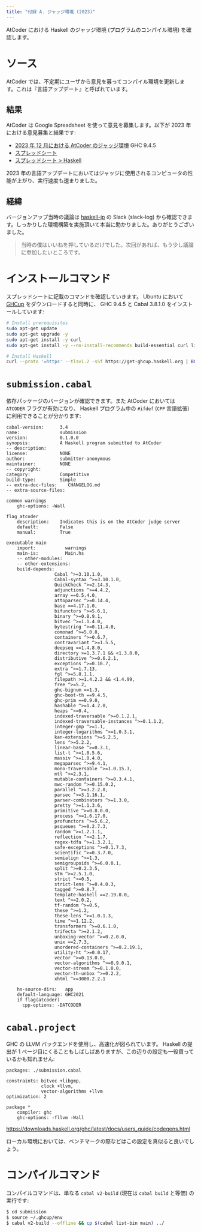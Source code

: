 ```yaml
---
title: "付録 A. ジャッジ環境 (2023)"
---
```


AtCoder における Haskell のジャッジ環境 (プログラムのコンパイル環境) を確認します。

# ソース

AtCoder では、不定期にユーザから意見を募ってコンパイル環境を更新します。これは『言語アップデート』と呼ばれています。

## 結果

AtCoder は Google Spreadsheet を使って意見を募集します。以下が 2023 年における意見募集と結果です:

- [2023 年 12 月における AtCoder のジャッジ環境](https://img.atcoder.jp/file/language-update/language-list.html)
  GHC 9.4.5
- [スプレッドシート](https://docs.google.com/spreadsheets/d/1HXyOXt5bKwhKWXruzUvfMFHQtBxfZQ0047W7VVObnXI)
- [スプレッドシート > Haskell](https://docs.google.com/spreadsheets/d/1HXyOXt5bKwhKWXruzUvfMFHQtBxfZQ0047W7VVObnXI/edit#gid=408033513&range=F38)

2023 年の言語アップデートにおいてはジャッジに使用されるコンピュータの性能が上がり、実行速度も速まりました。

## 経緯

バージョンアップ当時の議論は [haskell-jp](https://haskell.jp/) の Slack (slack-log) から確認できます。しっかりした環境構築を実施頂いて本当に助かりました。ありがとうございました。

> 当時の僕はいいねを押しているだけでした。次回があれば、もう少し議論に参加したいところです。

# インストールコマンド

スプレッドシートに記載のコマンドを確認していきます。 Ubuntu において [GHCup](https://www.haskell.org/ghcup/) をダウンロードすると同時に、 GHC 9.4.5 と Cabal 3.8.1.0 をインストールしています:

```sh
# Install prerequisites
sudo apt-get update
sudo apt-get upgrade -y
sudo apt-get install -y curl
sudo apt-get install -y --no-install-recommends build-essential curl libffi-dev libffi8ubuntu1 libgmp-dev libgmp10 libncurses-dev libncurses5 libtinfo5 llvm-14

# Install Haskell
curl --proto '=https' --tlsv1.2 -sSf https://get-ghcup.haskell.org | BOOTSTRAP_HASKELL_NONINTERACTIVE=1 BOOTSTRAP_HASKELL_GHC_VERSION=9.4.5 BOOTSTRAP_HASKELL_CABAL_VERSION=3.8.1.0 BOOTSTRAP_HASKELL_INSTALL_NO_STACK=1 sh
```

# `submission.cabal`

依存パッケージのバージョンが確認できます。また AtCoder においては `ATCODER` フラグが有効になり、 Haskell プログラム中の `#ifdef` (`CPP` 言語拡張) に利用できることが分かります:

```yaml:submission.cabal
cabal-version:      3.4
name:               submission
version:            0.1.0.0
synopsis:           A Haskell program submitted to AtCoder
-- description:
license:            NONE
author:             submitter-anonymous
maintainer:         NONE
-- copyright:
category:           Competitive
build-type:         Simple
-- extra-doc-files:    CHANGELOG.md
-- extra-source-files:

common warnings
    ghc-options: -Wall

flag atcoder
    description:    Indicates this is on the AtCoder judge server
    default:        False
    manual:         True

executable main
    import:           warnings
    main-is:          Main.hs
    -- other-modules:
    -- other-extensions:
    build-depends:
                  Cabal ^>=3.10.1.0,
                  Cabal-syntax ^>=3.10.1.0,
                  QuickCheck ^>=2.14.3,
                  adjunctions ^>=4.4.2,
                  array ==0.5.4.0,
                  attoparsec ^>=0.14.4,
                  base ==4.17.1.0,
                  bifunctors ^>=5.6.1,
                  binary ^>=0.8.9.1,
                  bitvec ^>=1.1.4.0,
                  bytestring ^>=0.11.4.0,
                  comonad ^>=5.0.8,
                  containers ^>=0.6.7,
                  contravariant ^>=1.5.5,
                  deepseq ==1.4.8.0,
                  directory >=1.3.7.1 && <1.3.8.0,
                  distributive ^>=0.6.2.1,
                  exceptions ^>=0.10.7,
                  extra ^>=1.7.13,
                  fgl ^>=5.8.1.1,
                  filepath >=1.4.2.2 && <1.4.99,
                  free ^>=5.2,
                  ghc-bignum ==1.3,
                  ghc-boot-th ==9.4.5,
                  ghc-prim ==0.9.0,
                  hashable ^>=1.4.2.0,
                  heaps ^>=0.4,
                  indexed-traversable ^>=0.1.2.1,
                  indexed-traversable-instances ^>=0.1.1.2,
                  integer-gmp ^>=1.1,
                  integer-logarithms ^>=1.0.3.1,
                  kan-extensions ^>=5.2.5,
                  lens ^>=5.2.2,
                  linear-base ^>=0.3.1,
                  list-t ^>=1.0.5.6,
                  massiv ^>=1.0.4.0,
                  megaparsec ^>=9.4.1,
                  mono-traversable ^>=1.0.15.3,
                  mtl ^>=2.3.1,
                  mutable-containers ^>=0.3.4.1,
                  mwc-random ^>=0.15.0.2,
                  parallel ^>=3.2.2.0,
                  parsec ^>=3.1.16.1,
                  parser-combinators ^>=1.3.0,
                  pretty ^>=1.1.3.6,
                  primitive ^>=0.8.0.0,
                  process ^>=1.6.17.0,
                  profunctors ^>=5.6.2,
                  psqueues ^>=0.2.7.3,
                  random ^>=1.2.1.1,
                  reflection ^>=2.1.7,
                  regex-tdfa ^>=1.3.2.1,
                  safe-exceptions ^>=0.1.7.3,
                  scientific ^>=0.3.7.0,
                  semialign ^>=1.3,
                  semigroupoids ^>=6.0.0.1,
                  split ^>=0.2.3.5,
                  stm ^>=2.5.1.0,
                  strict ^>=0.5,
                  strict-lens ^>=0.4.0.3,
                  tagged ^>=0.8.7,
                  template-haskell ==2.19.0.0,
                  text ^>=2.0.2,
                  tf-random ^>=0.5,
                  these ^>=1.2,
                  these-lens ^>=1.0.1.3,
                  time ^>=1.12.2,
                  transformers ^>=0.6.1.0,
                  trifecta ^>=2.1.2,
                  unboxing-vector ^>=0.2.0.0,
                  unix ==2.7.3,
                  unordered-containers ^>=0.2.19.1,
                  utility-ht ^>=0.0.17,
                  vector ^>=0.13.0.0,
                  vector-algorithms ^>=0.9.0.1,
                  vector-stream ^>=0.1.0.0,
                  vector-th-unbox ^>=0.2.2,
                  xhtml ^>=3000.2.2.1

    hs-source-dirs:   app
    default-language: GHC2021
    if flag(atcoder)
      cpp-options: -DATCODER
```

# `cabal.project`

GHC の LLVM バックエンドを使用し、高速化が図られています。 Haskell の提出が 1 ページ目にくることもしばしばありますが、この辺りの設定も一役買っているかも知れません:

```yaml:cabal.project
packages: ./submission.cabal

constraints: bitvec +libgmp,
             clock +llvm,
             vector-algorithms +llvm
optimization: 2

package *
    compiler: ghc
    ghc-options: -fllvm -Wall
```

https://downloads.haskell.org/ghc/latest/docs/users_guide/codegens.html

ローカル環境においては、ベンチマークの際などはこの設定を真似ると良いでしょう。

# コンパイルコマンド

コンパイルコマンドは、単なる `cabal v2-build` (現在は `cabal build` と等価) の実行です:

```sh
$ cd submission
$ source ~/.ghcup/env
$ cabal v2-build --offline && cp $(cabal list-bin main) ../
```

